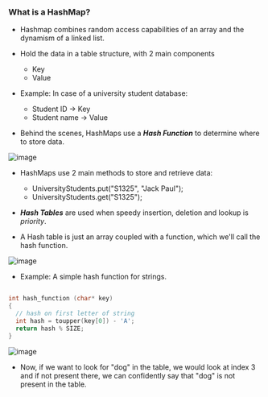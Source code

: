 ### What is a HashMap?
- Hashmap combines random access capabilities of an array and the dynamism of a linked list.
- Hold the data in a table structure, with 2 main components
  - Key
  - Value
 
- Example: In case of a university student database:
  - Student ID -> Key
  - Student name -> Value
 
- Behind the scenes, HashMaps use a _**Hash Function**_ to determine where to store data.

![image](https://github.com/user-attachments/assets/83c26b2c-fb97-4ece-b3fc-95a2d251f8a9)

- HashMaps use 2 main methods to store and retrieve data:
  - UniversityStudents.put("S1325", "Jack Paul");
  - UniversityStudents.get("S1325");
 
- _**Hash Tables**_ are used when speedy insertion, deletion and lookup is _priority_.
- A Hash table is just an array coupled with a function, which we'll call the hash function.

![image](https://github.com/user-attachments/assets/607d55f4-55d5-4b65-a440-955510a58fb8)

- Example: A simple hash function for strings.

```cpp

int hash_function (char* key)
{
  // hash on first letter of string
  int hash = toupper(key[0]) - 'A';
  return hash % SIZE;
}

```
![image](https://github.com/user-attachments/assets/cb4b008c-3aa9-4dbf-b35d-5f7e98ee5b91)

- Now, if we want to look for "dog" in the table, we would look at index 3 and if not present there, we can confidently say that "dog" is not present in the table.


